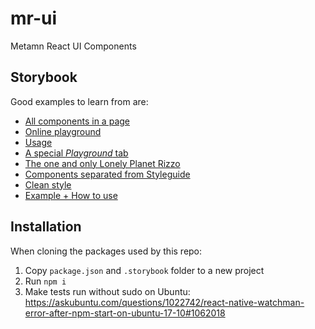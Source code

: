 # mr-ui

Metamn React UI Components

## Storybook

Good examples to learn from are:

- [All components in a page](https://storybook.grommet.io/?selectedKind=Components&selectedStory=All&full=0&addons=1&stories=1&panelRight=0&addonPanel=storybook%2Fstories%2Fstories-panel)
- [Online playground](https://building.coursera.org/coursera-ui/?selectedKind=Welcome&selectedStory=to%20Storybook&full=0&addons=0&stories=1&panelRight=0&addonPanel=storybook%2Factions%2Factions-panel)
- [Usage](https://wix-wix-style-react.surge.sh/?selectedKind=1.%20Foundation&selectedStory=1.4%20Icons&full=0&addons=0&stories=1&panelRight=0)
- [A special *Playground* tab](https://community.algolia.com/react-instantsearch/storybook/?knob-separator=%20%2F%20&knob-translations=%7B%22rootLabel%22%3A%22Home%22%7D&knob-defaultSelectedItem=Cameras%20%26%20Camcorders&knob-limit=10&knob-showMoreLimit=20&knob-showMore=true&selectedKind=HierarchicalMenu&selectedStory=playground&full=0&addons=1&stories=1&panelRight=1&addonPanel=storybooks%2Fstorybook-addon-knobs)
- [The one and only Lonely Planet Rizzo](https://lonelyplanet.github.io/backpack-ui/?selectedKind=Styles&selectedStory=Design%20tokens&full=0&addons=1&stories=1&panelRight=0&addonPanel=storybooks%2Fstorybook-addon-knobs)
- [Components separated from Styleguide](https://artsy-reaction.netlify.com/?selectedKind=Styleguide%2FArtwork&selectedStory=Sidebar&full=0&addons=0&stories=1&panelRight=0)
- [Clean style](https://necolas.github.io/react-native-web/storybook/?selectedKind=Components&selectedStory=Text&full=0&addons=0&stories=1&panelRight=0)
- [Example + How to use](https://www.tachyonstemplates.com/components/?selectedKind=Articles&selectedStory=Headline%20title%20text&full=0&down=0&left=1&panelRight=0)

## Installation

When cloning the packages used by this repo:

1. Copy `package.json` and `.storybook` folder to a new project
2. Run `npm i`
3. Make tests run without sudo on Ubuntu: https://askubuntu.com/questions/1022742/react-native-watchman-error-after-npm-start-on-ubuntu-17-10#1062018
